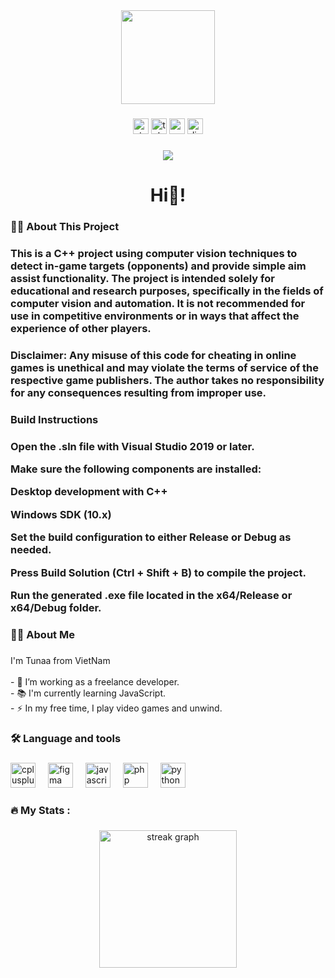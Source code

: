 <div align="center">
  <img height="150" src="https://media1.giphy.com/media/v1.Y2lkPTc5MGI3NjExdmNlNWN2dXJhZjFrcmN4Nndtb3Q3a2MzMmpibGIyd3J3emo2ZXhhcyZlcD12MV9pbnRlcm5hbF9naWZfYnlfaWQmY3Q9Zw/iCtzOV6YfLuWfPrygc/giphy.gif"  />
</div>

###

<div align="center">
  <img src="https://img.shields.io/static/v1?message=Stackoverflow&logo=stackoverflow&label=&color=FE7A16&logoColor=white&labelColor=&style=for-the-badge" height="25" alt="stackoverflow logo"  />
  <img src="https://img.shields.io/static/v1?message=Telegram&logo=telegram&label=&color=2CA5E0&logoColor=white&labelColor=&style=for-the-badge" height="25" alt="telegram logo"  />
  <img src="https://img.shields.io/static/v1?message=Gmail&logo=gmail&label=&color=D14836&logoColor=white&labelColor=&style=for-the-badge" height="25" alt="gmail logo"  />
  <img src="https://img.shields.io/static/v1?message=Discord&logo=discord&label=&color=7289DA&logoColor=white&labelColor=&style=for-the-badge" height="25" alt="discord logo"  />
</div>

###

<div align="center">
  <img src="https://visitor-badge.laobi.icu/badge?page_id=Tunaa-11342.Tunaa-11342&"  />
</div>

###

<h1 align="center">Hi👋!</h1>

###
<h3 align="left">👩‍💻  About This Project</h3>

###
<h3 align="left">This is a C++ project using computer vision techniques to detect in-game targets (opponents) and provide simple aim assist functionality. The project is intended solely for educational and research purposes, specifically in the fields of computer vision and automation. It is not recommended for use in competitive environments or in ways that affect the experience of other players.</h3>

###
<h3 align="left">Disclaimer:
Any misuse of this code for cheating in online games is unethical and may violate the terms of service of the respective game publishers. The author takes no responsibility for any consequences resulting from improper use.</h3>

###
<h3 align="left">Build Instructions</h3>

###
<h3 align="left">Open the .sln file with Visual Studio 2019 or later.

Make sure the following components are installed:

Desktop development with C++

Windows SDK (10.x)

Set the build configuration to either Release or Debug as needed.

Press Build Solution (Ctrl + Shift + B) to compile the project.

Run the generated .exe file located in the x64/Release or x64/Debug folder.</h3>

###
<h3 align="left">👩‍💻  About Me</h3>

###

<p align="left">I'm Tunaa from VietNam<br><br>- 🔭 I’m working as a freelance developer.<br>- 📚 I'm currently learning JavaScript.<br>- ⚡ In my free time, I play video games and unwind.</p>

###

<h3 align="left">🛠 Language and tools</h3>

###

<div align="left">
  <img src="https://cdn.jsdelivr.net/gh/devicons/devicon/icons/cplusplus/cplusplus-original.svg" height="40" alt="cplusplus logo"  />
  <img width="12" />
  <img src="https://cdn.jsdelivr.net/gh/devicons/devicon/icons/figma/figma-original.svg" height="40" alt="figma logo"  />
  <img width="12" />
  <img src="https://cdn.jsdelivr.net/gh/devicons/devicon/icons/javascript/javascript-original.svg" height="40" alt="javascript logo"  />
  <img width="12" />
  <img src="https://cdn.jsdelivr.net/gh/devicons/devicon/icons/php/php-original.svg" height="40" alt="php logo"  />
  <img width="12" />
  <img src="https://cdn.jsdelivr.net/gh/devicons/devicon/icons/python/python-original.svg" height="40" alt="python logo"  />
</div>

###

<h3 align="left">🔥   My Stats :</h3>

###

<div align="center">
  <img src="https://streak-stats.demolab.com?user=Tunaa-11342&locale=en&mode=daily&theme=dark&hide_border=false&border_radius=5&order=3" height="220" alt="streak graph"  />
</div>

###
